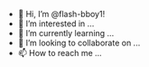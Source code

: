 - 👋 Hi, I’m @flash-bboy1!
- 👀 I’m interested in ...
- 🌱 I’m currently learning ...
- 💞️ I’m looking to collaborate on ...
- 📫 How to reach me ...

<!---
flash-bboy/flash-bboy is a ✨ special ✨ repository because its `README.md` (this file) appears on your GitHub profile.
You can click the Preview link to take a look at your changes.
--->
